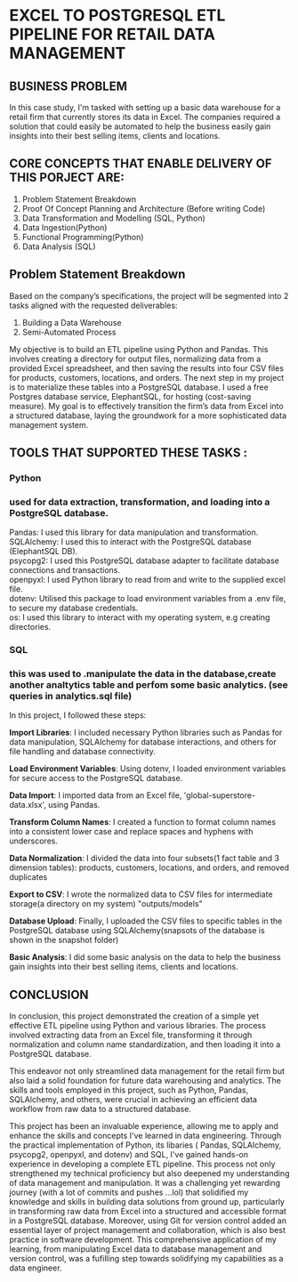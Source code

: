 # EXCEL TO POSTGRESQL ETL PIPELINE FOR RETAIL DATA MANAGEMENT

## BUSINESS PROBLEM

In this case study, I'm tasked with setting up a basic data warehouse for a retail firm that currently stores its data in Excel. The companies required a solution that could easily be automated to help the business easily gain insights into their best selling items, clients and locations. 

## CORE CONCEPTS THAT ENABLE DELIVERY OF THIS PORJECT ARE:

1) Problem Statement Breakdown
2) Proof Of Concept Planning and Architecture (Before writing Code)
3) Data Transformation and Modelling (SQL, Python)
4) Data Ingestion(Python)
5) Functional Programming(Python)
6) Data Analysis (SQL)

## Problem Statement Breakdown

Based on the company’s specifications, the project will be segmented into 2 tasks aligned with the requested deliverables:

1) Building a Data Warehouse
2) Semi-Automated Process

 My objective is to build an ETL pipeline using Python and Pandas. This involves creating a directory for output files, normalizing data from a provided Excel spreadsheet, and then saving the results into four CSV files for products, customers, locations, and orders. The next step in my project is to materialize these tables into a PostgreSQL database. I used a free Postgres database service, ElephantSQL, for hosting (cost-saving measure). My goal is to effectively transition the firm’s data from Excel into a structured database, laying the groundwork for a more sophisticated data management system.


## TOOLS THAT SUPPORTED THESE TASKS :

### Python

### used for data extraction, transformation, and loading into a PostgreSQL database.

Pandas: I used this library for data manipulation and transformation.  
SQLAlchemy: I used this to interact with the PostgreSQL database (ElephantSQL DB).  
psycopg2: I used this PostgreSQL database adapter to facilitate database connections and transactions.  
openpyxl: I used Python library to read from and write to the supplied excel file.  
dotenv: Utilised this package to load environment variables from a .env file, to secure my database credentials.  
os: I used this library to interact with my operating system, e.g creating directories.

### SQL

### this was used to .manipulate the data in the database,create another analtytics table and perfom some basic analytics. (see queries in analytics.sql file)

In this project, I followed these steps:

**Import Libraries**: I included necessary Python libraries such as Pandas for data manipulation, SQLAlchemy for database interactions, and others for file handling and database connectivity.

**Load Environment Variables**: Using dotenv, I loaded environment variables for secure access to the PostgreSQL database.

**Data Import**: I imported data from an Excel file, 'global-superstore-data.xlsx', using Pandas.

**Transform Column Names**: I created a function to format column names into a consistent lower case and replace spaces and hyphens with underscores.

**Data Normalization**: I divided the data into four subsets(1 fact table and 3 dimension tables): products, customers, locations, and orders, and removed duplicates

**Export to CSV**: I wrote the normalized data to CSV files for intermediate storage(a directory on my system) "outputs/models"

**Database Upload**: Finally, I uploaded the CSV files to specific tables in the PostgreSQL database using SQLAlchemy(snapsots of the database is shown in the snapshot folder)

**Basic Analysis**: I did some basic analysis on the data to help the business gain insights into their best selling items, clients and locations.


## CONCLUSION

In conclusion, this project demonstrated the creation of a simple yet effective ETL pipeline using Python and various libraries. The process involved extracting data from an Excel file, transforming it through normalization and column name standardization, and then loading it into a PostgreSQL database. 

This endeavor not only streamlined data management for the retail firm but also laid a solid foundation for future data warehousing and analytics. The skills and tools employed in this project, such as Python, Pandas, SQLAlchemy, and others, were crucial in achieving an efficient data workflow from raw data to a structured database. 

This project has been an invaluable experience, allowing me to apply and enhance the skills and concepts I've learned in data engineering. Through the practical implementation of Python, its libaries ( Pandas, SQLAlchemy, psycopg2, openpyxl, and dotenv) and SQL, I've gained hands-on experience in developing a complete ETL pipeline. This process not only strengthened my technical proficiency but also deepened my understanding of data management and manipulation. It was a challenging yet rewarding journey (with a lot of commits and pushes ...lol) that solidified my knowledge and skills in building data solutions from ground up, particularly in transforming raw data from Excel into a structured and accessible format in a PostgreSQL database. Moreover, using Git for version control added an essential layer of project management and collaboration, which is also best practice in software development. This comprehensive application of my learning, from manipulating Excel data to database management and version control, was a fufilling step towards solidifying my capabilities as a data engineer.


